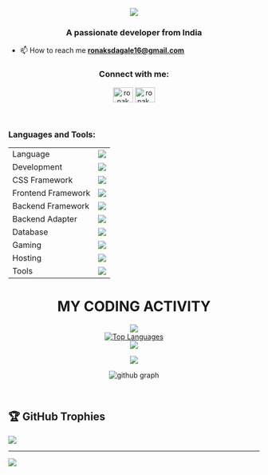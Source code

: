 <p align="center">
  <img src="https://readme-typing-svg.herokuapp.com?color=FFA500&size=30&center=true&vCenter=true&width=600&height=60&lines=Welcome+to+my+GitHub+Profile!;I'm+Ronak+Dagale;Nice+to+meet+you!">
</p>
<h3 align="center">A passionate developer from India</h3>



- 📫 How to reach me **ronaksdagale16@gmail.com**

<h3 align="center">Connect with me:</h3>	
<p align="center">
<a href="https://www.linkedin.com/in/ronak-dagale-83561923b/" target="blank"><img align="center" src="https://raw.githubusercontent.com/rahuldkjain/github-profile-readme-generator/master/src/images/icons/Social/linked-in-alt.svg" alt="ronak dagale" height="30" width="40" /></a>
<a href="https://instagram.com/ronak_dagale" target="blank"><img align="center" src="https://raw.githubusercontent.com/rahuldkjain/github-profile-readme-generator/master/src/images/icons/Social/instagram.svg" alt="ronak_dagale" height="30" width="40" /></a>
</p>
<br>
<h3 align="left">Languages and Tools:</h3>
<table align="center">
<tr>
<td>Language</td>
<td> <a href="https://github.com/Ronak-Dagale" >
    <img src="https://skillicons.dev/icons?i=c,cpp,java,python" />
</a> 
</td>
</tr>

<tr>
<td>Development</td>
<td> <a href="https://github.com/Ronak-Dagale" >
    <img src="https://skillicons.dev/icons?i=html,css,scss,javascript,typescript" />
  </a>
</td>
</tr>

<tr>
<td>CSS Framework</td>
<td> <a href="https://github.com/Ronak-Dagale" >
    <img src="https://skillicons.dev/icons?i=bootstrap,tailwind" />
  </a>
 </td>
</tr>


<tr>
<td>Frontend Framework</td>
<td> <a href="https://github.com/Ronak-Dagale" >
    <img src="https://skillicons.dev/icons?i=react,vite,next" />
  </a>
 </td>
</tr>

<tr>
<td>Backend Framework</td>
<td> <a href="https://github.com/Ronak-Dagale" >
    <img src="https://skillicons.dev/icons?i=nodejs,express" />
   </a>
</td>
</tr>
<tr>
<td>Backend Adapter</td>
<td> <a href="https://github.com/Ronak-Dagale" >
    <img src="https://skillicons.dev/icons?i=prisma" />
   </a>
</td>
</tr>

<tr>
<td>Database</td>
<td> <a href="https://github.com/Ronak-Dagale" >
    <img src="https://skillicons.dev/icons?i=mysql,mongodb" />
   </a>
</td>
</tr>

<tr>
<td>Gaming</td>
<td> <a href="https://github.com/Ronak-Dagale" >
    <img src="https://skillicons.dev/icons?i=unity,blender" />
  </a>
 </td>
</tr>

<tr>
<td>Hosting</td>
<td> <a href="https://github.com/Ronak-Dagale" >
    <img src="https://skillicons.dev/icons?i=vercel,firebase,github,aws" />
  </a>
</td>
</tr>
<tr>
<td>Tools</td>
<td> <a href="https://github.com/Ronak-Dagale" >
    <img src="https://skillicons.dev/icons?i=git,github,vscode,eclipse,docker,replit,stackoverflow,postman" />
  </a>
</td>
</tr>
</table>


<div align='center'>

# MY CODING ACTIVITY


<a href="https://github.com/Ronak-Dagale">
  <img  src="https://github-stats-lemon.vercel.app/api?username=Ronak-Dagale&show_icons=true&hide_border=true&theme=react" >
  
</a>
<br>
<a align="center" href="https://github.com/Ronak-Dagale"><img src="https://github-readme-stats.vercel.app/api/top-langs/?username=Ronak-Dagale&langs_count=10&title_color=0891b2&text_color=ffffff&icon_color=0891b2&bg_color=1c1917&hide_border=true&locale=en&custom_title=Top%20%Languages" alt="Top Languages" /></a>
<br>
<img align="center" src="https://github-readme-streak-stats.herokuapp.com/?user=Ronak-Dagale&theme=react">

</p>
<a href="https://visitcount.itsvg.in">
  <img src="https://visitcount.itsvg.in/api?id=Ronak-Dagale&label=Profile%20Views&pretty=false" />
</a>
<br>

![github graph](https://github-readme-activity-graph.vercel.app/graph?username=Ronak-Dagale&theme=react-dark)
</div>
<br>

## 🏆 GitHub Trophies
![](https://github-profile-trophy.vercel.app/?username=Ronak-Dagale&theme=radical&no-frame=false&no-bg=true&margin-w=4)



---
[![](https://visitcount.itsvg.in/api?id=Ronak-Dagale&icon=0&color=0)](https://visitcount.itsvg.in)

<!-- Proudly created with GPRM ( https://gprm.itsvg.in ) -->

</div>
